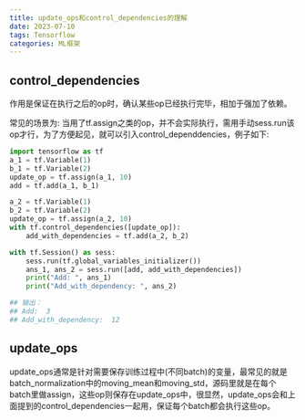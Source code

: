 ```yaml
---
title: update_ops和control_dependencies的理解
date: 2023-07-10
tags: Tensorflow
categories: ML框架
---
```




## control_dependencies

作用是保证在执行之后的op时，确认某些op已经执行完毕，相加于强加了依赖。

常见的场景为: 当用了tf.assign之类的op，并不会实际执行，需用手动sess.run该op才行，为了方便起见，就可以引入control_dependdencies，例子如下:

```python
import tensorflow as tf
a_1 = tf.Variable(1)
b_1 = tf.Variable(2)
update_op = tf.assign(a_1, 10)
add = tf.add(a_1, b_1)

a_2 = tf.Variable(1)
b_2 = tf.Variable(2)
update_op = tf.assign(a_2, 10)
with tf.control_dependencies([update_op]):
    add_with_dependencies = tf.add(a_2, b_2)

with tf.Session() as sess:
    sess.run(tf.global_variables_initializer())
    ans_1, ans_2 = sess.run([add, add_with_dependencies])
    print("Add: ", ans_1)
    print("Add_with_dependency: ", ans_2)

## 输出：
## Add:  3
## Add_with_dependency:  12
```





## update_ops

update_ops通常是针对需要保存训练过程中(不同batch)的变量，最常见的就是batch_normalization中的moving_mean和moving_std，源码里就是在每个batch里做assign，这些op则保存在update_ops中，很显然，update_ops会和上面提到的control_dependencies一起用，保证每个batch都会执行这些op。

